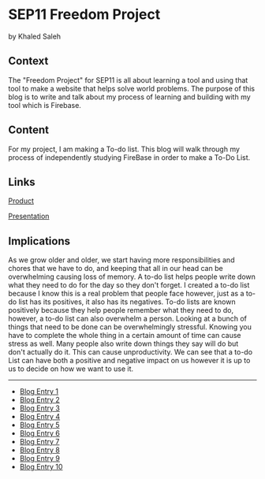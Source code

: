 # SEP11 Freedom Project
by Khaled Saleh

## Context
The "Freedom Project" for SEP11 is all about learning a tool and using that tool to make a website that helps solve world problems. The purpose of this blog is to write and talk about my process of learning and building with my tool which is Firebase.

## Content
For my project, I am making a To-do list. This blog will walk through my process of independently studying FireBase in order to make a To-Do List.

## Links

[Product](https://khaleds5769.github.io/sep11-freedom-project/index.html)

[Presentation](https://docs.google.com/presentation/d/1EEmsZDWmTdPMGnB0nbtny9IUYJvLb6KcuolGJU8Hd7M/edit#slide=id.g12aa4c54b00_0_7)

## Implications
As we grow older and older, we start having more responsibilities and chores that we have to do, and keeping that all in our head can be overwhelming causing loss of memory. A to-do list helps people write down what they need to do for the day so they don't forget. I created a to-do list because I know this is a real problem that people face however, just as a to-do list has its positives, it also has its negatives. To-do lists are known positively because they help people remember what they need to do, however, a to-do list can also overwhelm a person. Looking at a bunch of things that need to be done can be overwhelmingly stressful. Knowing you have to complete the whole thing in a certain amount of time can cause stress as well. Many people also write down things they say will do but don't actually do it. This can cause unproductivity. We can see that a to-do List can have both a positive and negative impact on us however it is up to us to decide on how we want to use it. 


---

* [Blog Entry 1](entries/entry01.md)
* [Blog Entry 2](entries/entry02.md)
* [Blog Entry 3](entries/entry03.md)
* [Blog Entry 4](entries/entry04.md)
* [Blog Entry 5](entries/entry05.md)
* [Blog Entry 6](entries/entry06.md)
* [Blog Entry 7](entries/entry07.md)
* [Blog Entry 8](entries/entry08.md)
* [Blog Entry 9](entries/entry09.md)
* [Blog Entry 10](entries/entry10.md)
